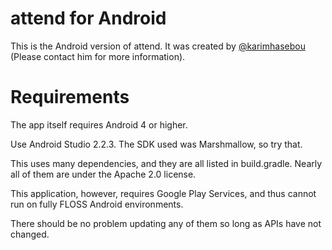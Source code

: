 # attend for Android
This is the Android version of attend. It was created by [@karimhasebou](https://github.com/karimhasebou) (Please contact him for more information).

# Requirements
The app itself requires Android 4 or higher.

Use Android Studio 2.2.3. The SDK used was Marshmallow, so try that.

This uses many dependencies, and they are all listed in build.gradle. Nearly all of them are under the Apache 2.0 license.

This application, however, requires Google Play Services, and thus cannot run on fully FLOSS Android environments.

There should be no problem updating any of them so long as APIs have not changed.
